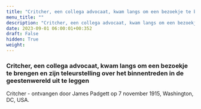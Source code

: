 ```yaml
---
title: "Critcher, een collega advocaat, kwam langs om een bezoekje te brengen en zijn teleurstelling over het binnentreden in de geestenwereld uit te leggen"
menu_title: ""
description: "Critcher, een collega advocaat, kwam langs om een bezoekje te brengen en zijn teleurstelling over het binnentreden in de geestenwereld uit te leggen"
date: 2023-09-01 06:00:01+00:352
draft: False
hidden: True
weight:
---
```

### Critcher, een collega advocaat, kwam langs om een bezoekje te brengen en zijn teleurstelling over het binnentreden in de geestenwereld uit te leggen

Critcher - ontvangen door James Padgett op 7 november 1915, Washington, DC, USA.
